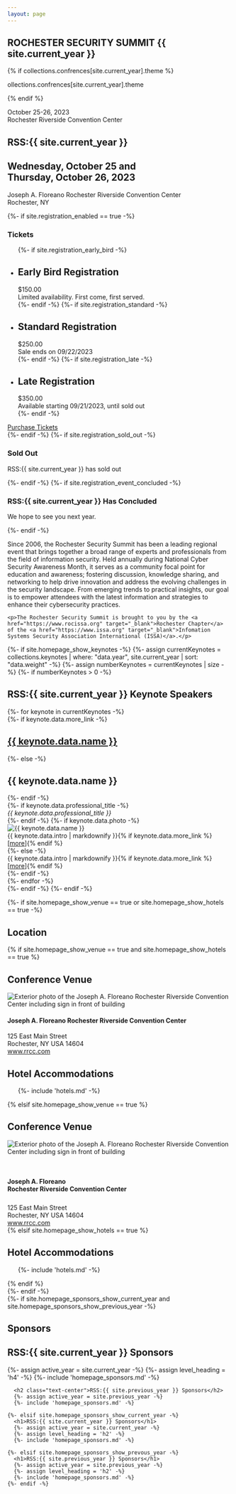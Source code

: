 ```yaml
---
layout: page
---
```


<!-- Slider Start -->
<section id="slider">
  <div class="container">
    <div class="row">
      <div class="col-md-12">
        <div class="block">
          <h1 class="animated fadeInUp text-center">ROCHESTER SECURITY SUMMIT {{ site.current_year }}</h1>
          {% if collections.confrences[site.current_year].theme %}<p class="animated fadeInUp text-center">ollections.confrences[site.current_year].theme</p>{% endif %}
          <p class="animated fadeInUp text-center">October 25-26, 2023<br />
          Rochester Riverside Convention Center</p>
        </div>
      </div>
    </div>
  </div>
</section>

<section id="conference" class="clearfix">
	<div class="col-md-6">
		<h1>RSS:{{ site.current_year }}</h1>
		<h2 class="conf-details-dates text-center">Wednesday, October 25 and<br>
		Thursday, October 26, 2023</h2>
		<p class="conf-details-loc text-center">Joseph A. Floreano Rochester Riverside Convention Center<br>
		Rochester, NY</p>
	</div>
	<aside id="tickets" class="col-md-6">
		{%- if site.registration_enabled == true -%}
		<h1>Tickets</h1>
		<ul class="ticket-options">
			{%- if site.registration_early_bird -%}
		  <li>
		    <h2>Early Bird Registration</h2>
		    <div class="price">$150.00</div>
        <div class="info">Limited availability. First come, first served.</div>
      </li>
      {%- endif -%}
      {%- if site.registration_standard -%}
      <li>
      	<h2>Standard Registration</h2>
        <div class="price">$250.00</div>
        <div class="info">Sale ends on 09/22/2023</div>
      </li>
      {%- endif -%}
      {%- if site.registration_late -%}
      <li>
        <h2>Late Registration</h2>
        <div class="price">$350.00</div>
        <div class="info">Available starting 09/21/2023, until sold out</div>
      </li>
      {%- endif -%}
      </ul>
      <div class="text-center mt-5 mb-5"><a class="btn btn-lg btn-primary pt-5 pb-5 " href="https://events.eventzilla.net/e/rochester-security-summit-2023-2138587562">Purchase Tickets</a></div>
			{%- endif -%}
			{%- if site.registration_sold_out -%}
			<h1>Sold Out</h1>
			<p class="text-center">RSS:{{ site.current_year }} has sold out</p>
			{%- endif -%}
			{%- if site.registration_event_concluded -%}
			<h1>RSS:{{ site.current_year }} Has Concluded</h1>
			<p class="text-center">We hope to see you next year.</p>
			{%- endif -%}
    </aside>
</section>

<section id="about" class="clearfix">
	<p>Since 2006, the Rochester Security Summit has been a leading regional event that brings together a broad range of experts and professionals from the field of information security. Held annually during National Cyber Security Awareness Month, it serves as a community focal point for education and awareness; fostering discussion, knowledge sharing, and networking to help drive innovation and address the evolving challenges in the security landscape. From emerging trends to practical insights, our goal is to empower attendees with the latest information and strategies to enhance their cybersecurity practices.</p>

	<p>The Rochester Security Summit is brought to you by the <a href="https://www.rocissa.org" target="_blank">Rochester Chapter</a> of the <a href="https://www.issa.org" target="_blank">Infomation Systems Security Association International (ISSA)</a>.</p>
</section>

<!-- <section id="announcements">
	<div class="col-md-12">
		{%- if site.homepage_show_call_for_volunteers == true -%}
## Interested in helping out with RSS:2022?

Please let us know at [info@rochestersecurity.org](mailto:info@rochestersecurity.org).
    {%- endif -%}
	</div>
</section> -->

{%- if site.homepage_show_keynotes -%}
    {%- assign currentKeynotes = collections.keynotes | where: "data.year", site.current_year | sort: "data.weight" -%}
    {%- assign numberKeynotes = currentKeynotes | size -%}
    {%- if numberKeynotes > 0 -%}
    <section id="keynotes" class="clearfix">
	    <div class="col-md-12">
		    <h1>RSS:{{ site.current_year }} Keynote Speakers</h1>
		    {%- for keynote in currentKeynotes -%}
		      <div class="row">
            <div class="col-md-12">
            	{%- if keynote.data.more_link -%}
                <h2><a href="{{ keynote.data.permalink }}">{{ keynote.data.name }}</a></h2>
             	{%- else -%}
                <h2>{{ keynote.data.name }}</h2>
             	{%- endif -%}
            </div>
            {%- if keynote.data.professional_title -%}
                <div class="col-md-12 mb-5"><em>{{ keynote.data.professional_title }}</em></div>
            {%- endif -%}
            {%- if keynote.data.photo -%}
              <div class="col-md-3"><img class="fluid-image" src="/{{ keynote.data.year }}/keynotes/{{ keynote.data.photo }}" alt="{{ keynote.data.name }}" /></div>
              <div class="col-md-9">{{ keynote.data.intro | markdownify }}{% if keynote.data.more_link %} [<a href="{{ keynote.data.permalink }}">more</a>]{% endif %}</div>
            {%- else -%}
              <div class="col-md-12">{{ keynote.data.intro | markdownify }}{% if keynote.data.more_link %} [<a href="{{ keynote.data.permalink }}">more</a>]{% endif %}
              </div>
            {%- endif -%}
          </div>
        {%- endfor -%}
      </div>
	  </section>
	  {%- endif -%}
{%- endif -%}


{%- if site.homepage_show_venue == true or site.homepage_show_hotels == true -%}
<section id="location" class="clearfix">
	  <div class="col-md-12">
		  <h1>Location</h1>
		  {% if site.homepage_show_venue == true and site.homepage_show_hotels == true %}
		  <div class="col-md-6">
		  	<h2>Conference Venue</h2>
		  	<div class="venueimage"><img src="images/ConventionCenter.jpg" alt="Exterior photo of the Joseph A. Floreano Rochester Riverside Convention Center including sign in front of building"></div>
	      <h4 class="text-center">Joseph A. Floreano Rochester Riverside Convention Center</h4>
			  <div class="text-center">125 East Main Street<br> 
			    Rochester, NY USA 14604</div>
			  <div class="text-center"><a href="https://www.rrcc.com" target="_blank">www.rrcc.com</a></div>
		  </div>
		  <div class="col-md-6">
		  	<h2>Hotel Accommodations</h2>
		  	<ul class="hotellist">
		  		{%- include 'hotels.md' -%}
		  	</ul>
		  </div>
		  {% elsif site.homepage_show_venue == true %}
		  <div class="col-md-12">
		  	<h2>Conference Venue</h2>
		  	  <div class="col-md-6">
		  	  	<div class="venueimage"><img src="images/ConventionCenter.jpg" alt="Exterior photo of the Joseph A. Floreano Rochester Riverside Convention Center including sign in front of building"></div>
		  	  </div>
		  	  <div class="col-md-6 text-center">
		  	  	<h4 style="margin-top: 50px;">Joseph A. Floreano<br>
		  	  	Rochester Riverside Convention Center</h4>
			      <div style="margin-top: 25px;">125 East Main Street<br> 
			        Rochester, NY USA 14604</div>
			      <div><a href="https://www.rrcc.com" target="_blank">www.rrcc.com</a></div>
		  	  </div>
		  </div>
		  {% elsif site.homepage_show_hotels == true %}
		  <div class="col-md-12">
		  	<h2>Hotel Accommodations</h2>
		  	<ul class="hotellist">
		  		{%- include 'hotels.md' -%}
		  	</ul>
	  </div>
	  {% endif %}
	</div>
</section>
{%- endif -%}

<section id="sponsors">
	{%- if site.homepage_sponsors_show_current_year and site.homepage_sponsors_show_previous_year -%}
	  <h1>Sponsors</h1>
	  <h2 class="text-center">RSS:{{ site.current_year }} Sponsors</h2>
	  {%- assign active_year = site.current_year -%}
	  {%- assign level_heading = 'h4' -%}
	  {%- include 'homepage_sponsors.md' -%}

	  <h2 class="text-center">RSS:{{ site.previous_year }} Sponsors</h2>
	  {%- assign active_year = site.previous_year -%}
	  {%- include 'homepage_sponsors.md' -%}

	{%- elsif site.homepage_sponsors_show_current_year -%}
	  <h1>RSS:{{ site.current_year }} Sponsors</h1>
	  {%- assign active_year = site.current_year -%}
	  {%- assign level_heading = 'h2' -%}
	  {%- include 'homepage_sponsors.md' -%}

	{%- elsif site.homepage_sponsors_show_prevous_year -%}
	  <h1>RSS:{{ site.previous_year }} Sponsors</h1>
	  {%- assign active_year = site.previous_year -%}
	  {%- assign level_heading = 'h2' -%}
	  {%- include 'homepage_sponsors.md' -%}
	{%- endif -%}
</section>

